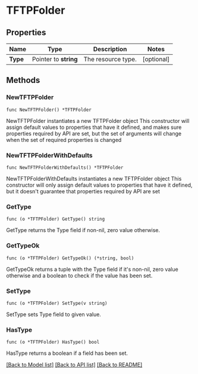 # TFTPFolder

## Properties

Name | Type | Description | Notes
------------ | ------------- | ------------- | -------------
**Type** | Pointer to **string** | The resource type. | [optional] 

## Methods

### NewTFTPFolder

`func NewTFTPFolder() *TFTPFolder`

NewTFTPFolder instantiates a new TFTPFolder object
This constructor will assign default values to properties that have it defined,
and makes sure properties required by API are set, but the set of arguments
will change when the set of required properties is changed

### NewTFTPFolderWithDefaults

`func NewTFTPFolderWithDefaults() *TFTPFolder`

NewTFTPFolderWithDefaults instantiates a new TFTPFolder object
This constructor will only assign default values to properties that have it defined,
but it doesn't guarantee that properties required by API are set

### GetType

`func (o *TFTPFolder) GetType() string`

GetType returns the Type field if non-nil, zero value otherwise.

### GetTypeOk

`func (o *TFTPFolder) GetTypeOk() (*string, bool)`

GetTypeOk returns a tuple with the Type field if it's non-nil, zero value otherwise
and a boolean to check if the value has been set.

### SetType

`func (o *TFTPFolder) SetType(v string)`

SetType sets Type field to given value.

### HasType

`func (o *TFTPFolder) HasType() bool`

HasType returns a boolean if a field has been set.


[[Back to Model list]](../README.md#documentation-for-models) [[Back to API list]](../README.md#documentation-for-api-endpoints) [[Back to README]](../README.md)


